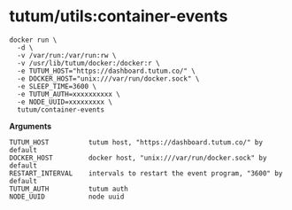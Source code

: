 tutum/utils:container-events
============================
   
    docker run \
      -d \
      -v /var/run:/var/run:rw \
      -v /usr/lib/tutum/docker:/docker:r \
      -e TUTUM_HOST="https://dashboard.tutum.co/" \
      -e DOCKER_HOST="unix:///var/run/docker.sock" \
	  -e SLEEP_TIME=3600 \
	  -e TUTUM_AUTH=xxxxxxxxxx \
	  -e NODE_UUID=xxxxxxxxx \
      tutum/container-events


**Arguments**

    TUTUM_HOST          tutum host, "https://dashboard.tutum.co/" by default
    DOCKER_HOST         docker host, "unix:///var/run/docker.sock" by default
    RESTART_INTERVAL    intervals to restart the event program, "3600" by default
    TUTUM_AUTH          tutum auth
    NODE_UUID           node uuid
